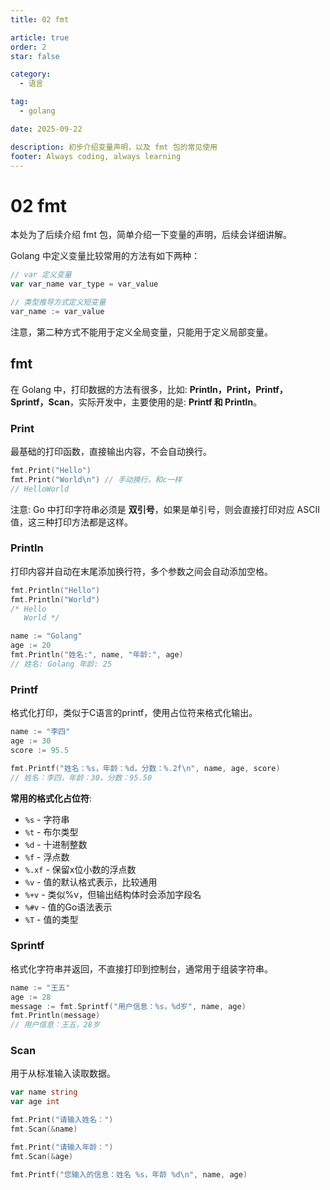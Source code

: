 ```yaml
---
title: 02 fmt

article: true
order: 2
star: false

category:
  - 语言

tag:
  - golang

date: 2025-09-22

description: 初步介绍变量声明，以及 fmt 包的常见使用
footer: Always coding, always learning
---
```


# 02 fmt

本处为了后续介绍 fmt 包，简单介绍一下变量的声明，后续会详细讲解。

Golang 中定义变量比较常用的方法有如下两种：

```go
// var 定义变量
var var_name var_type = var_value

// 类型推导方式定义短变量
var_name := var_value
```

注意，第二种方式不能用于定义全局变量，只能用于定义局部变量。

## fmt

在 Golang 中，打印数据的方法有很多，比如: **Println，Print，Printf，Sprintf，Scan**，实际开发中，主要使用的是: **Printf 和 Println**。

### Print

最基础的打印函数，直接输出内容，不会自动换行。

```go
fmt.Print("Hello")
fmt.Print("World\n") // 手动换行，和c一样
// HelloWorld
```

注意: Go 中打印字符串必须是 **双引号**，如果是单引号，则会直接打印对应 ASCII 值，这三种打印方法都是这样。

### Println

打印内容并自动在末尾添加换行符，多个参数之间会自动添加空格。

```go
fmt.Println("Hello")
fmt.Println("World")
/* Hello
   World */

name := "Golang"
age := 20
fmt.Println("姓名:", name, "年龄:", age)
// 姓名: Golang 年龄: 25
```

### Printf

格式化打印，类似于C语言的printf，使用占位符来格式化输出。

```go
name := "李四"
age := 30
score := 95.5

fmt.Printf("姓名：%s，年龄：%d，分数：%.2f\n", name, age, score)
// 姓名：李四，年龄：30，分数：95.50
```

**常用的格式化占位符**:

- `%s` - 字符串
- `%t` - 布尔类型
- `%d` - 十进制整数
- `%f` - 浮点数
- `%.xf` - 保留x位小数的浮点数
- `%v` - 值的默认格式表示，比较通用
- `%+v` - 类似%v，但输出结构体时会添加字段名
- `%#v` - 值的Go语法表示
- `%T` - 值的类型

### Sprintf

格式化字符串并返回，不直接打印到控制台，通常用于组装字符串。

```go
name := "王五"
age := 28
message := fmt.Sprintf("用户信息：%s，%d岁", name, age)
fmt.Println(message)
// 用户信息：王五，28岁
```

### Scan

用于从标准输入读取数据。

```go
var name string
var age int

fmt.Print("请输入姓名：")
fmt.Scan(&name)

fmt.Print("请输入年龄：")
fmt.Scan(&age)

fmt.Printf("您输入的信息：姓名 %s，年龄 %d\n", name, age)
```
